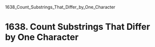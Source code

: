 1638_Count_Substrings_That_Differ_by_One_Character
# 1638. Count Substrings That Differ by One Character

